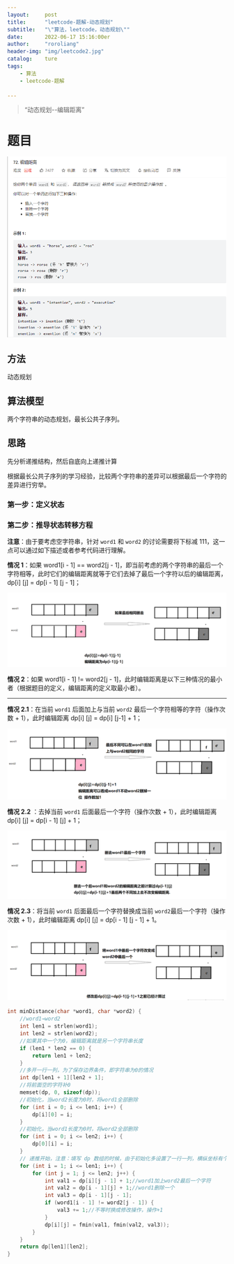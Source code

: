 ```yaml
---
layout:		post
title:		"leetcode-题解-动态规划"
subtitle:	"\"算法，leetcode，动态规划\""
date:		2022-06-17 15:16:00er
author:		"roroliang"
header-img:	"img/leetcode2.jpg"
catalog:	ture
tags:
    - 算法
    - leetcode-题解
    
---
```


> “动态规划--编辑距离”









# 题目



![leetcode02](/img/leetcode/leetcode02.png)



## 方法

动态规划

## 算法模型

两个字符串的动态规划，最长公共子序列。

## 思路

先分析递推结构，然后自底向上递推计算

根据最长公共子序列的学习经验，比较两个字符串的差异可以根据最后一个字符的差异进行穷举。



### 第一步：定义状态

### 第二步：推导状态转移方程

**注意**：由于要考虑空字符串，针对 `word1` 和 `word2` 的讨论需要将下标减 111，这一点可以通过如下描述或者参考代码进行理解。

**情况 1**：如果 word1[i - 1] == word2[j - 1]，即当前考虑的两个字符串的最后一个字符相等，此时它们的编辑距离就等于它们去掉了最后一个字符以后的编辑距离，dp[i] [j] = dp[i - 1] [j - 1]；

![leetcode03](/img/leetcode/leetcode03.png)

**情况 2**：如果 word1[i - 1] != word2[j - 1]，此时编辑距离是以下三种情况的最小者（根据题目的定义，编辑距离的定义取最小者）。

------

**情况 2.1**：在当前 `word1` 后面加上与当前 `word2` 最后一个字符相等的字符（操作次数 + 1），此时编辑距离 dp[i] [j] = dp[i] [j-1] + 1；

![leetcode04](/img/leetcode/leetcode04.png)



**情况 2.2** ：去掉当前 `word1` 后面最后一个字符（操作次数 + 1），此时编辑距离 dp[i] [j] = dp[i - 1] [j] + 1；

![leetcode05](/img/leetcode/leetcode05.png)

**情况 2.3**：将当前 `word1` 后面最后一个字符替换成当前 `word2`最后一个字符（操作次数 + 1），此时编辑距离 dp[i] [j] = dp[i - 1] [j - 1] + 1。

![leetcode06](/img/leetcode/leetcode06.png)

```c
int minDistance(char *word1, char *word2) {
    //word1→word2
    int len1 = strlen(word1);
    int len2 = strlen(word2);
    //如果其中一个为0，编辑距离就是另一个字符串长度
    if (len1 * len2 == 0) {
        return len1 + len2;
    }
    //多开一行一列，为了保存边界条件，即字符串为0的情况
    int dp[len1 + 1][len2 + 1];
    //将前面空的字符补0
    memset(dp, 0, sizeof(dp));
    //初始化，当word2长度为0时，将word1全部删除
    for (int i = 0; i <= len1; i++) {
        dp[i][0] = i;
    }
    //初始化，当word1长度为0时，将word2全部删除
    for (int i = 0; i <= len2; i++) {
        dp[0][i] = i;
    }
    // 递推开始，注意：填写 dp 数组的时候，由于初始化多设置了一行一列，横纵坐标有个偏移
    for (int i = 1; i <= len1; i++) {
        for (int j = 1; j <= len2; j++) {
            int val1 = dp[i][j - 1] + 1;//word1加上word2最后一个字符
            int val2 = dp[i - 1][j] + 1;//word1删除一个
            int val3 = dp[i - 1][j - 1];
            if (word1[i - 1] != word2[j - 1]) {
                val3 += 1;//不等时换成修改操作，操作+1
            }
            dp[i][j] = fmin(val1, fmin(val2, val3));
        }
    }
    return dp[len1][len2];
}
```

